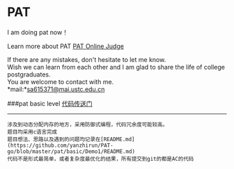 # PAT  

I am doing pat now！ 

Learn more about PAT [PAT Online Judge](http://pat.zju.edu.cn/)

If there are any mistakes, don't hesitate to let me know.  
Wish we can learn from each other and I am glad to share the life of college postgraduates.  
You are welcome to contact with me.   
*mail:*sa615371@mai.ustc.edu.cn  

###pat basic level
[代码传送门](https://github.com/yanzhirun/PAT-go/tree/master/pat/basic/Demo1)  

---
    涉及到动态分配内存的地方，采用防御式编程，代码冗余度可能较高。
    题目均采用c语言完成  
    题目想法、思路以及遇到的问题均记录在[README.md](https://github.com/yanzhirun/PAT-go/blob/master/pat/basic/Demo1/README.md)
    代码不是形式最简单，或者复杂度最优化的结果，所有提交到git的都是AC的代码
